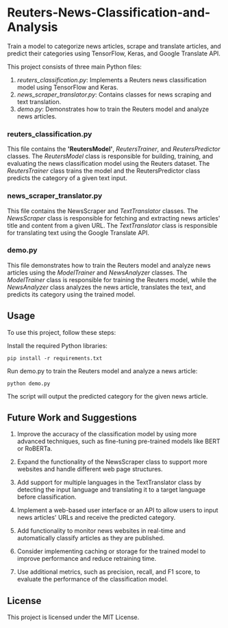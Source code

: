 # Reuters-News-Classification-and-Analysis
Train a model to categorize news articles, scrape and translate articles, and predict their categories using TensorFlow, Keras, and Google Translate API.

This project consists of three main Python files:

1. *reuters_classification.py*: Implements a Reuters news classification model using TensorFlow and Keras.
2. *news_scraper_translator.py*: Contains classes for news scraping and text translation.
3. *demo.py*: Demonstrates how to train the Reuters model and analyze news articles.

### reuters_classification.py
This file contains the **'ReutersModel'**, *ReutersTrainer*, and *ReutersPredictor* classes. The *ReutersModel* class is responsible for building, training, and evaluating the news classification model using the Reuters dataset. The *ReutersTrainer* class trains the model and the ReutersPredictor class predicts the category of a given text input.

### news_scraper_translator.py
This file contains the NewsScraper and *TextTranslator* classes. The *NewsScraper* class is responsible for fetching and extracting news articles' title and content from a given URL. The *TextTranslator* class is responsible for translating text using the Google Translate API.

### demo.py
This file demonstrates how to train the Reuters model and analyze news articles using the *ModelTrainer* and *NewsAnalyzer* classes. The *ModelTrainer* class is responsible for training the Reuters model, while the *NewsAnalyzer* class analyzes the news article, translates the text, and predicts its category using the trained model.

## Usage
To use this project, follow these steps:

Install the required Python libraries:

    pip install -r requirements.txt

Run demo.py to train the Reuters model and analyze a news article:

    python demo.py

The script will output the predicted category for the given news article.

## Future Work and Suggestions
1. Improve the accuracy of the classification model by using more advanced techniques, such as fine-tuning pre-trained models like BERT or RoBERTa.

2. Expand the functionality of the NewsScraper class to support more websites and handle different web page structures.

3. Add support for multiple languages in the TextTranslator class by detecting the input language and translating it to a target language before classification.

4. Implement a web-based user interface or an API to allow users to input news articles' URLs and receive the predicted category.

5. Add functionality to monitor news websites in real-time and automatically classify articles as they are published.

6. Consider implementing caching or storage for the trained model to improve performance and reduce retraining time.

7. Use additional metrics, such as precision, recall, and F1 score, to evaluate the performance of the classification model.

## License

This project is licensed under the MIT License.
